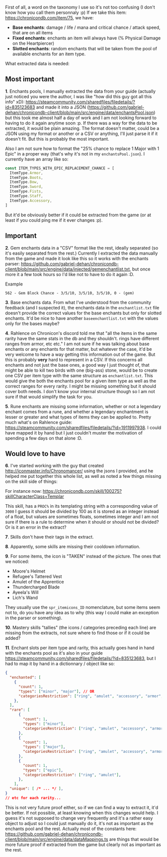 First of all, a word on the taxonomy I use so it's not too confusing (I don't know how you call them personnaly :p)
If we take this item: https://chronicondb.com/item/75, we have:

- **Base enchants**: damage / life / mana and critical chance / attack speed, that are on all items
- **Fixed enchants**: enchants an item will always have (% Physical Damage on the Heartpiercer)
- **Slotted enchants**: random enchants that will be taken from the pool of available enchants for an item type.

What extracted data is needed:

## Most important

**1**. Enchants pools, I manually extracted the data from your guide (actually just noticed you were the author, I was like "how did this guy got all this info" xD): https://steamcommunity.com/sharedfiles/filedetails/?id=835123683 and made it into a JSON (https://github.com/gabriel-dehan/chronicondb-client/blob/main/src/engine/data/enchantsPool.json) but this took me almost half a day of work and I am not looking forward to having to do it again anytime soon :p. If there was a way for the data to be extracted, it would be plain amazing. The format doesn't matter, could be a JSON using my format or another or a CSV or anything, I'll just parse it if it doesn't fit. But this is probably the most important.

Also I am not sure how to format the "25% chance to replace 1 Major with 1 Epic" in a proper way (that's why it's not in my `enchantsPool.json`). I currently have an array like so:

```ts
const ITEM_TYPES_WITH_EPIC_REPLACEMENT_CHANCE = [
  ItemType.Armor,
  ItemType.Boots,
  ItemType.Bow,
  ItemType.Sword,
  ItemType.Fists,
  ItemType.Staff,
  ItemType.Accessory,
]
```

But it'd be obviously better if it could be extracted from the game (or at least if you could ping me if it ever changes :p).

## Important

**2**. Gem enchants data in a "CSV" format like the rest, ideally separated (so it's easily separated from the rest.)
Currently I extracted the data manually from the game and made it look like this so it works with the enchants parser: https://github.com/gabriel-dehan/chronicondb-client/blob/main/src/engine/data/injected/gemenchantlist.txt, but once more it a few took hours so I'd like not to have to do it again :D.

Example
```
562 - Gem Block Chance - 3/5/10, 3/5/10, 3/5/10, 0 - (gem)
```

**3**. Base enchants data. From what I've understood from the community feedback (and I suspected it), the enchants data in the `enchantlist.txt` file doesn't provide the correct values for the base enchants but only for slotted enchants. It'd be nice to have another `baseenchantlist.txt` with the values only for the bases maybe?

**4**. Rahlence on Chronicon's discord told me that "all the items in the same rarity have the same stats in the db and they shouldn't. rings have different ranges from armor, etc etc."
I am not sure if he was talking about base enchants or any enchants for that matter, but whatever the case, it'd be very welcome to have a way getting this information out of the game. But this is probably **very** hard to represent in a CSV.
If this concerns all enchants and not just the base ones, a good way I just thought of, that might be able to kill two birds with one (big-ass) stone, would be to create one CSV per item type with the same structure as `enchantlist.txt`. This would give the both the enchants pool for a given item type as well as the correct ranges for every rarity. I might be missing something but it should cover both needs. I don't know your internal structure though so I am not sure if that would simplify the task for you.

**5**. Rune enchants are missing some information, whether or not a legendary enchant comes from a rune, and whether a legendary enchantment is lesser or greater and what types of items they can be applied to. Pretty much what's on Rahlence guide: https://steamcommunity.com/sharedfiles/filedetails/?id=1911997938. I could have mapped it by hand but I just couldn't muster the motivation of spending a few days on that alone :D.

## Would love to have

**6**. I've started working with the guy that created http://iconmaster.info/Chronomancer/ using the jsons I provided, and he helped me put together this whole list, as well as noted a few things missing on the skill side of things:

For instance now: https://chronicondb.com/skill/100275?skillCharacterClass=Templar

This skill, has a `PROC%` in its templating string with a corresponding value of `3000` I guess it should be divided by 100 as it is stored as an integer instead of a float, but values are sometimes floats, sometimes integer and I am not sure if there is a rule to determine when it should or should not be divided? Or is it an error in the extract?

**7**. Skills don't have their tags in the extract.

**8**. Apparently, some skills are missing their cooldown information.

**9**. For some items, the icon is "TAKEN" instead of the picture. The ones that we noticed:

- Moore's Helmet
- Refugee's Tattered Vest
- Amulet of the Apprentice
- Thundercharged Blade
- Ayeela's Will
- Lich's Wand

They usually use the `spr_itemicons_ID` nomenclature, but some items seem not to, do you have any idea as to why (this way I could make an exception in the parser or something).

**10**. Mastery skills "tallies" (the icons / categories preceding each line) are missing from the extracts, not sure where to find those or if it could be added?

**11**. Enchant slots per item type and rarity, this actually goes hand in hand with the enchants pool as it's also in your guide https://steamcommunity.com/sharedfiles/filedetails/?id=835123683, but I had to map it by hand in a dictionnary / object like so:

```json
{
  "enchanted": [
    {
      "count": 1,
      "types": ["minor", "major"], // OR
      "categoriesRestriction": ["ring", "amulet", "accessory", "armor", "boots", "helmet", "offhand", "weapon"],
    },
  ],
  "rare": [
      {
        "count": 1,
        "types": ["minor"],
        "categoriesRestriction": ["ring", "amulet", "accessory", "armor", "boots", "helmet", "offhand", "weapon"],
      },
      {
        "count": 1,
        "types": ["major"],
        "categoriesRestriction": ["ring", "amulet", "accessory", "armor", "boots", "helmet", "offhand", "weapon"],
      },
      {
        "count": 1,
        "types": ["epic"],
        "categoriesRestriction": ["ring", "amulet"],
      },
    ],
  "unique": [ /* ... */ ],
}
// etc for each rarity...
```

This is not very future proof either, so if we can find a way to extract it, it'd be better. If not possible, at least knowing when this changes would help. I guess it's not supposed to change very frequently and it's a rather easy object to adjust so I could just manually do it, it's not as important as the enchants pool and the rest.
Actually most of the constants here: https://github.com/gabriel-dehan/chronicondb-client/blob/main/src/engine/data/dataMappings.ts are things that would be more future proof if extracted from the game but clearly not as important as the rest.

